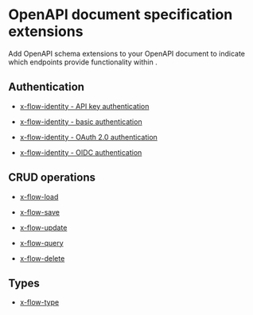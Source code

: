 # OpenAPI document specification extensions

<head>
  <meta name="guidename" content="Flow"/>
  <meta name="context" content="GUID-a6b9ffd3-cfb6-4423-ad3c-b3209b2f5a80"/>
</head>


Add OpenAPI schema extensions to your OpenAPI document to indicate which endpoints provide functionality within .

## Authentication

-   [x-flow-identity - API key authentication](/docs/Atomsphere/Flow/topics/flo-OpenAPI-connector-identity-API_3f81463a-1046-45a4-9e5e-beedc4c01dfc.md)

-   [x-flow-identity - basic authentication](/docs/Atomsphere/Flow/topics/flo-OpenAPI-connector-identity-basic_ce31e006-b1a4-47e5-82a7-878a1d946abd.md)

-   [x-flow-identity - OAuth 2.0 authentication](/docs/Atomsphere/Flow/topics/flo-OpenAPI-connector-identity-OAuth_cd190c71-68a5-4f31-988f-6fbb2be268b3.md)

-   [x-flow-identity - OIDC authentication](/docs/Atomsphere/Flow/topics/flo-OpenAPI-connector-identity-OIDC_d2991fde-0fe8-41ad-8f56-1e49efd45ab7.md)


## CRUD operations

-   [x-flow-load](/docs/Atomsphere/Flow/topics/flo-OpenAPI-connector-load_c71381a3-7aaf-48b0-924b-b10a15bf63c4.md)

-   [x-flow-save](/docs/Atomsphere/Flow/topics/flo-OpenAPI-connector-save_23a21a77-88be-4ddf-a807-5b23f36ef1b3.md)

-   [x-flow-update](/docs/Atomsphere/Flow/topics/flo-OpenAPI-connector-query_3cb63493-0327-4fe1-ab55-774b5ad9f4fc.md)

-   [x-flow-query](/docs/Atomsphere/Flow/topics/flo-OpenAPI-connector-delete_a012f3dd-bfb0-4dbf-aeca-d2db21aa96d2.md)

-   [x-flow-delete](/docs/Atomsphere/Flow/topics/flo-OpenAPI-connector-delete_a012f3dd-bfb0-4dbf-aeca-d2db21aa96d2.md)


## Types

-   [x-flow-type](/docs/Atomsphere/Flow/topics/flo-OpenAPI-connector-type_8d0e1505-caf7-4744-a860-4bad3a4c3420.md)
